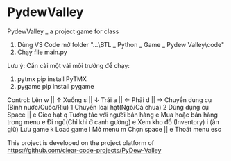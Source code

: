 # PydewValley
PydewValley _ a project game for class
1. Dùng VS Code mở folder "...\BTL _ Python _ Game _ Pydew Valley\code"
2. Chạy file main.py

Lưu ý: Cần cài một vài môi trưởng để chạy:
1. pytmx
pip install PyTMX
2. pygame
pip install pygame


Control:
Lên 					                              w || ↑
Xuống 					                            s || ↓
Trái 					                              a || ←
Phải 					                              d || →
Chuyển dụng cụ (Bình nước/Cuốc/Rìu) 	      1
Chuyển loại hạt(Ngô/Cà chua)	            	2
Dùng dụng cụ				                        Space || e
Gieo hạt			                             	q
Tương tác với người bán hàng		            e
Mua hoặc bán hàng trong menu		            e
Đi ngủ(Chỉ khi ở canh gường)		            e
Xem kho đồ (Inventory)			                i (ấn giữ)
Lưu game				                            k
Load game				                            l
Mở menu                 m
Chọn                    space || e
Thoát menu              esc


This project is developed on the project platform of https://github.com/clear-code-projects/PyDew-Valley
